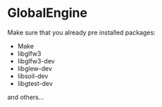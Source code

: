 # GlobalEngine

Make sure that you already pre installed packages:
- Make
- libglfw3
- libglfw3-dev
- libglew-dev
- libsoil-dev
- libgtest-dev

and others...
